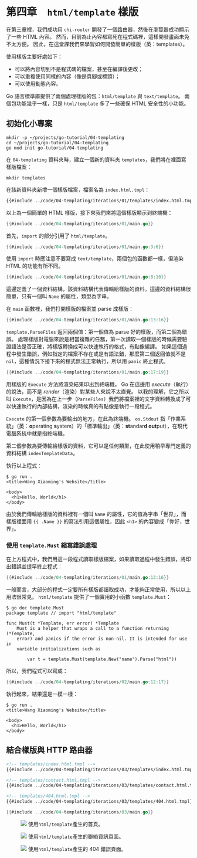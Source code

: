# 第四章&#x3000;`html/template` 樣版

在第三章裡，我們成功用 `chi-router` 開發了一個路由器，然後在瀏覽器成功顯示了一些 HTML 內容。
然而，目前為止內容都寫死在程式碼裡，這樣開發畫面未免不太方便。
因此，在這堂課我們來學習如何開發簡單的樣版（英：templates）。

使用樣版主要好處如下：

- 可以將內容切到不是程式碼的檔案，甚至在編譯後更改；
- 可以重複使用同樣的內容（像是頁腳或標頭）；
- 可以使用動態內容。

Go 語言標準庫提供了兩個處理樣版的包：`html/template` 與 `text/template`。
兩個包功能幾乎一樣，只是 `html/template` 多了一些確保 HTML 安全性的小功能。

## 初始化小專案

```shell
mkdir -p ~/projects/go-tutorial/04-templating
cd ~/projects/go-tutorial/04-templating
go mod init go-tutorial/04-templating
```

在 `04-templating` 資料夾時，建立一個新的資料夾 `templates`，我們將在裡面寫樣版檔案：

```shell
mkdir templates
```

在該新資料夾新增一個樣版檔案，檔案名為 `index.html.tmpl`：

```html
{{#include ../code/04-templating/iterations/01/templates/index.html.tmpl:1:5}}
```

以上為一個簡單的 HTML 樣版，接下來我們來將這個樣版顯示到終端機：

```go
{{#include ../code/04-templating/iterations/01/main.go}}
```

首先，`import` 的部分引用了 `html/template`。

```go
{{#include ../code/04-templating/iterations/01/main.go:3:6}}
```

使用 `import` 時應注意不要寫成 `text/template`，兩個包的函數都一樣，但渲染 HTML 的功能有所不同。

```go
{{#include ../code/04-templating/iterations/01/main.go:8:10}}
```

這邊定義了一個資料結構，該資料結構代表傳輸給樣版的資料。這邊的資料結構很簡單，只有一個叫 `Name` 的屬性，類型為字串。

在 `main` 函數裡，我們打開樣版的檔案並 parse 成樣版：

```go
{{#include ../code/04-templating/iterations/01/main.go:13:16}}
```

`template.ParseFiles` 返回兩個值：第一個值為 parse 好的樣版，而第二個為錯誤。
處理樣版對電腦來說是相當複雜的任務，第一次讀取一個樣版的時候需要驗證語法是否正確，將樣版轉換成可以快速執行的格式，有點像編譯。
如果這個過程中發生錯誤，例如指定的檔案不存在或是有語法錯，那麼第二個返回值就不是 `nil`，這種情況下接下來的程式無法正常執行，所以用 `panic` 終止程式。

```go
{{#include ../code/04-templating/iterations/01/main.go:17:19}}
```

用樣版的 `Execute` 方法將渲染結果印出到終端機。
Go 在這邊用 _execute_（執行）的說法，而不是 _render_（渲染）對某些人來說不太直覺。
以我的理解，它之所以叫 `Execute`，是因為在上一步（`ParseFiles`）我們將檔案裡的文字資料轉換成了可以快速執行的內部結構，渲染的時候真的有點像是執行一段程式。

`Execute` 的第一個參數為要輸出的地方，在此為終端機。
`os.Stdout` 指「作業系統」（英：**o**perating **s**ystem）的「標準輸出」（英：**st**andar**d out**put），在現代電腦系統中就是指終端機。

第二個參數為要傳輸給樣版的資料，它可以是任何類型，在此使用稍早專門定義的資料結構 `indexTemplateData`。

執行以上程式：

```shell
$ go run .
<title>Wang Xiaoming's Website</title>

<body>
  <h1>Hello, World</h1>
</body>
```

由於我們傳輸給樣版的資料裡有一個叫 `Name` 的屬性，它的值為字串「世界」，而樣版裡面用 `{{ .Name }}` 的寫法引用這個屬性，因此 `<h1>` 的內容變成「你好，世界」。

### 使用 `template.Must` 縮寫錯誤處理

在上方程式中，我們用這一段程式讀取樣版檔案，如果讀取過程中發生錯誤，將印出錯誤並提早終止程式：

```go
{{#include ../code/04-templating/iterations/01/main.go:13:16}}
```

一般而言，大部分的程式一定要所有樣版都讀取成功，才能夠正常使用，所以以上用法很常見。
`html/template` 提供了一個實用的小函數 `template.Must`：

```shell
$ go doc template.Must
package template // import "html/template"

func Must(t *Template, err error) *Template
    Must is a helper that wraps a call to a function returning (*Template,
    error) and panics if the error is non-nil. It is intended for use in
    variable initializations such as

        var t = template.Must(template.New("name").Parse("html"))
```

所以，我們程式可以寫成：

```go
{{#include ../code/04-templating/iterations/02/main.go:12:17}}
```

執行起來，結果還是一模一樣：

```shell
$ go run .
<title>Wang Xiaoming's Website</title>

<body>
  <h1>Hello, World</h1>
</body>
```

## 結合樣版與 HTTP 路由器

```html
<!-- templates/index.html.tmpl -->
{{#include ../code/04-templating/iterations/03/templates/index.html.tmpl}}
```

```html
<!-- templates/contact.html.tmpl -->
{{#include ../code/04-templating/iterations/03/templates/contact.html.tmpl}}
```

```html
<!-- templates/404.html.tmpl -->
{{#include ../code/04-templating/iterations/03/templates/404.html.tmpl}}
```

```go
{{#include ../code/04-templating/iterations/03/main.go}}
```

<figure class="bordered-figure">
<a href="/images/04/main-template.webp" target="_blank" rel="noopener noreferrer"><img src="/images/04/main-template.webp" /></a>
<caption>使用<code>html/template</code>產生的首頁。</caption>
</figure>

<figure class="bordered-figure">
<a href="/images/04/contact-template.webp" target="_blank" rel="noopener noreferrer"><img src="/images/04/contact-template.webp" /></a>
<caption>使用<code>html/template</code>產生的聯絡資訊頁面。</caption>
</figure>

<figure class="bordered-figure">
<a href="/images/04/404-template.webp" target="_blank" rel="noopener noreferrer"><img src="/images/04/404-template.webp" /></a>
<caption>使用<code>html/template</code>產生的 404 錯誤頁面。</caption>
</figure>
